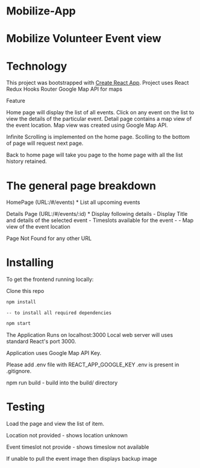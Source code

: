 # Mobilize-App
# Mobilize Volunteer Event view 

# Technology 
This project was bootstrapped with [Create React App](https://github.com/facebook/create-react-app).
Project uses 
    React
    Redux
    Hooks
    Router
    Google Map API for maps 

 Feature

 Home page will display the list of all events. 
Click on any event on the list to view the details of the particular event. 
Detail page contains a map view of the event location. Map view was created using Google Map API. 

Infinite Scrolling is implemented on the home page. Scolling to the bottom of page will request next page. 

Back to home page will take you page to the home page with all the list history retained. 

# The general page breakdown 
HomePage (URL:/#/events) 
    * List all upcoming events

Details Page (URL:/#/events/:id)
    * Display following details
        - Display Title and details of the selected event
        - Timeslots available for the event
        - 
        - Map view of the event location

Page Not Found for any other URL 

# Installing
To get the frontend running locally:

Clone this repo
```bash
npm install  
```
    -- to install all required dependencies 
```bash
npm start
``` 

The Application Runs on localhost:3000
Local web server will uses standard React's port 3000. 

Application uses Google Map API Key. 

Please add .env file with REACT_APP_GOOGLE_KEY 
.env is present in .gitignore. 

npm run build - build into the build/ directory

# Testing 
Load the page and view the list of item. 

Location not provided - shows location unknown

Event timeslot not provide - shows timeslow not available 

If unable to pull the event image then displays backup image 




